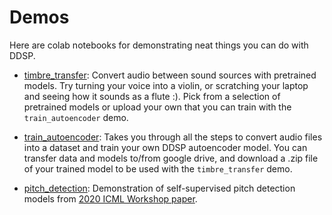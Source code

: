 # Demos

Here are colab notebooks for demonstrating neat things you can do with DDSP.

*   [timbre_transfer](https://colab.research.google.com/github/magenta/ddsp/blob/main/ddsp/colab/demos/timbre_transfer.ipynb):
    Convert audio between sound sources with pretrained models. Try turning your voice into a violin, or scratching your laptop and seeing how it sounds as a flute :). Pick from a selection of pretrained models or upload your own that you can train with the `train_autoencoder` demo.

*   [train_autoencoder](https://colab.research.google.com/github/magenta/ddsp/blob/main/ddsp/colab/demos/train_autoencoder.ipynb):
    Takes you through all the steps to convert audio files into a dataset and train your own DDSP autoencoder model. You can transfer data and models to/from google drive, and download a .zip file of your trained model to be used with the `timbre_transfer` demo.

*   [pitch_detection](https://colab.research.google.com/github/magenta/ddsp/blob/main/ddsp/colab/demos/pitch_detection.ipynb):
    Demonstration of self-supervised pitch detection models from [2020 ICML Workshop paper](https://openreview.net/forum?id=RlVTYWhsky7).
